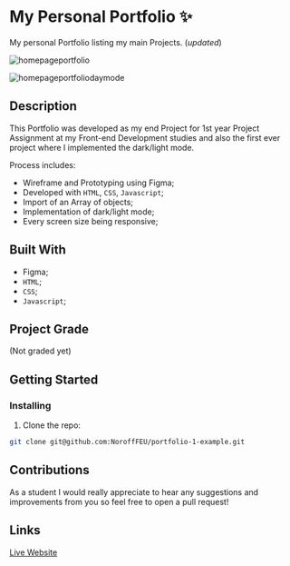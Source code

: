 # My Personal Portfolio :sparkles:

My personal Portfolio listing my main Projects. (*updated*)

![homepageportfolio](https://user-images.githubusercontent.com/50967213/195955931-f73b38d5-88c4-405d-ad62-574017c82bd7.jpg)

![homepageportfoliodaymode](https://user-images.githubusercontent.com/50967213/195955949-43a5dbb3-6cb8-43a0-890e-51ac3a210dd5.jpg)

## Description

This Portfolio was developed as my end Project for 1st year Project Assignment at my Front-end Development studies and also the first ever project where I implemented the dark/light mode.

Process includes:

- Wireframe and Prototyping using Figma;
- Developed with ```HTML```, ```CSS```, ```Javascript```;
- Import of an Array of objects;
- Implementation of dark/light mode;
- Every screen size being responsive;

## Built With

- Figma;
- ```HTML```;
- ```CSS```;
- ```Javascript```;

## Project Grade
(Not graded yet)

## Getting Started

### Installing

1. Clone the repo:

```bash
git clone git@github.com:NoroffFEU/portfolio-1-example.git
```

## Contributions

As a student I would really appreciate to hear any suggestions and improvements from you so feel free to open a pull request!

## Links

[Live Website](https://roxannefrancoportfolio.netlify.app/)
